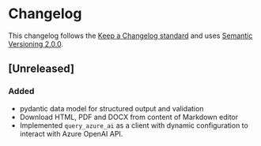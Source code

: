 # Changelog

This changelog follows the [Keep a Changelog standard](https://keepachangelog.com) and uses [Semantic Versioning 2.0.0](https://semver.org/).

## [Unreleased]

### Added

- pydantic data model for structured output and validation
- Download HTML, PDF and DOCX from content of Markdown editor
- Implemented `query_azure_ai` as a client with dynamic configuration to interact with Azure OpenAI API.

